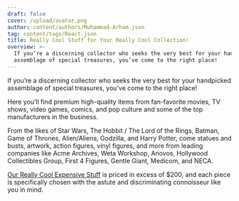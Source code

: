 ```yaml
---
draft: false
cover: /upload/avatar.png
author: content/authors/Muhammad-Arham.json
tag: content/tags/React.json
title: Really Cool Stuff for Your Really Cool Collection!
overview: >-
  If you’re a discerning collector who seeks the very best for your handpicked
  assemblage of special treasures, you’ve come to the right place!
---
```


If you’re a discerning collector who seeks the very best for your handpicked assemblage of special treasures, you’ve come to the right place!

Here you’ll find premium high-quality items from fan-favorite movies, TV shows, video games, comics, and pop culture and some of the top manufacturers in the business.

From the likes of Star Wars, The Hobbit / The Lord of the Rings, Batman, Game of Thrones, Alien/Aliens, Godzilla, and Harry Potter, come statues and busts, artwork, action figures, vinyl figures, and more from leading companies like Acme Archives, Weta Workshop, Anovos, Hollywood Collectibles Group, First 4 Figures, Gentle Giant, Medicom, and NECA.

[Our Really Cool Expensive Stuff](https://ee.toys/VGDEXA) is priced in excess of $200, and each piece is specifically chosen with the astute and discriminating connoisseur like you in mind.
